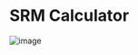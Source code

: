 # SRM Calculator
![image](https://github.com/user-attachments/assets/9dc470f8-c741-4808-bc1f-bdd6787b9627)


